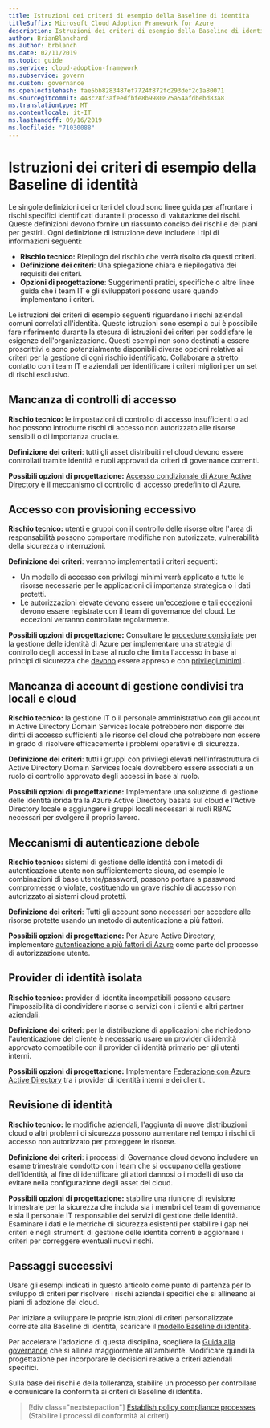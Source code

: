 ```yaml
---
title: Istruzioni dei criteri di esempio della Baseline di identità
titleSuffix: Microsoft Cloud Adoption Framework for Azure
description: Istruzioni dei criteri di esempio della Baseline di identità
author: BrianBlanchard
ms.author: brblanch
ms.date: 02/11/2019
ms.topic: guide
ms.service: cloud-adoption-framework
ms.subservice: govern
ms.custom: governance
ms.openlocfilehash: fae5bb8283487ef7724f872fc293def2c1a80071
ms.sourcegitcommit: 443c28f3afeedfbfe8b9980875a54afdbebd83a8
ms.translationtype: MT
ms.contentlocale: it-IT
ms.lasthandoff: 09/16/2019
ms.locfileid: "71030088"
---
```

# <a name="identity-baseline-sample-policy-statements"></a>Istruzioni dei criteri di esempio della Baseline di identità

Le singole definizioni dei criteri del cloud sono linee guida per affrontare i rischi specifici identificati durante il processo di valutazione dei rischi. Queste definizioni devono fornire un riassunto conciso dei rischi e dei piani per gestirli. Ogni definizione di istruzione deve includere i tipi di informazioni seguenti:

- **Rischio tecnico:** Riepilogo del rischio che verrà risolto da questi criteri.
- **Definizione dei criteri**: Una spiegazione chiara e riepilogativa dei requisiti dei criteri.
- **Opzioni di progettazione**: Suggerimenti pratici, specifiche o altre linee guida che i team IT e gli sviluppatori possono usare quando implementano i criteri.

Le istruzioni dei criteri di esempio seguenti riguardano i rischi aziendali comuni correlati all'identità. Queste istruzioni sono esempi a cui è possibile fare riferimento durante la stesura di istruzioni dei criteri per soddisfare le esigenze dell'organizzazione. Questi esempi non sono destinati a essere proscrittivi e sono potenzialmente disponibili diverse opzioni relative ai criteri per la gestione di ogni rischio identificato. Collaborare a stretto contatto con i team IT e aziendali per identificare i criteri migliori per un set di rischi esclusivo.

## <a name="lack-of-access-controls"></a>Mancanza di controlli di accesso

**Rischio tecnico:** le impostazioni di controllo di accesso insufficienti o ad hoc possono introdurre rischi di accesso non autorizzato alle risorse sensibili o di importanza cruciale.

**Definizione dei criteri**: tutti gli asset distribuiti nel cloud devono essere controllati tramite identità e ruoli approvati da criteri di governance correnti.

**Possibili opzioni di progettazione:** [Accesso condizionale di Azure Active Directory](https://docs.microsoft.com/azure/active-directory/conditional-access/overview) è il meccanismo di controllo di accesso predefinito di Azure.

## <a name="overprovisioned-access"></a>Accesso con provisioning eccessivo

**Rischio tecnico:** utenti e gruppi con il controllo delle risorse oltre l'area di responsabilità possono comportare modifiche non autorizzate, vulnerabilità della sicurezza o interruzioni.

**Definizione dei criteri**: verranno implementati i criteri seguenti:

- Un modello di accesso con privilegi minimi verrà applicato a tutte le risorse necessarie per le applicazioni di importanza strategica o i dati protetti.
- Le autorizzazioni elevate devono essere un'eccezione e tali eccezioni devono essere registrate con il team di governance del cloud. Le eccezioni verranno controllate regolarmente.

**Possibili opzioni di progettazione:** Consultare le [procedure consigliate](https://docs.microsoft.com/azure/security/azure-security-identity-management-best-practices) per la gestione delle identità di Azure per implementare una strategia di controllo degli accessi in base al ruolo che limita l'accesso in base ai principi di sicurezza che [devono](https://wikipedia.org/wiki/Need_to_know) essere appreso e con [privilegi minimi](https://wikipedia.org/wiki/Principle_of_least_privilege) .

## <a name="lack-of-shared-management-accounts-between-on-premises-and-the-cloud"></a>Mancanza di account di gestione condivisi tra locali e cloud

**Rischio tecnico:** la gestione IT o il personale amministrativo con gli account in Active Directory Domain Services locale potrebbero non disporre dei diritti di accesso sufficienti alle risorse del cloud che potrebbero non essere in grado di risolvere efficacemente i problemi operativi e di sicurezza.

**Definizione dei criteri**: tutti i gruppi con privilegi elevati nell'infrastruttura di Active Directory Domain Services locale dovrebbero essere associati a un ruolo di controllo approvato degli accessi in base al ruolo.

**Possibili opzioni di progettazione:** Implementare una soluzione di gestione delle identità ibrida tra la Azure Active Directory basata sul cloud e l'Active Directory locale e aggiungere i gruppi locali necessari ai ruoli RBAC necessari per svolgere il proprio lavoro.

## <a name="weak-authentication-mechanisms"></a>Meccanismi di autenticazione debole

**Rischio tecnico:** sistemi di gestione delle identità con i metodi di autenticazione utente non sufficientemente sicura, ad esempio le combinazioni di base utente/password, possono portare a password compromesse o violate, costituendo un grave rischio di accesso non autorizzato ai sistemi cloud protetti.

**Definizione dei criteri**: Tutti gli account sono necessari per accedere alle risorse protette usando un metodo di autenticazione a più fattori.

**Possibili opzioni di progettazione:** Per Azure Active Directory, implementare [autenticazione a più fattori di Azure](https://docs.microsoft.com/azure/active-directory/authentication/concept-mfa-howitworks) come parte del processo di autorizzazione utente.

## <a name="isolated-identity-providers"></a>Provider di identità isolata

**Rischio tecnico:** provider di identità incompatibili possono causare l'impossibilità di condividere risorse o servizi con i clienti e altri partner aziendali.

**Definizione dei criteri**: per la distribuzione di applicazioni che richiedono l'autenticazione del cliente è necessario usare un provider di identità approvato compatibile con il provider di identità primario per gli utenti interni.

**Possibili opzioni di progettazione:** Implementare [Federazione con Azure Active Directory](https://docs.microsoft.com/azure/active-directory/hybrid/whatis-fed) tra i provider di identità interni e dei clienti.

## <a name="identity-reviews"></a>Revisione di identità

**Rischio tecnico:** le modifiche aziendali, l'aggiunta di nuove distribuzioni cloud o altri problemi di sicurezza possono aumentare nel tempo i rischi di accesso non autorizzato per proteggere le risorse.

**Definizione dei criteri**: i processi di Governance cloud devono includere un esame trimestrale condotto con i team che si occupano della gestione dell'identità, al fine di identificare gli attori dannosi o i modelli di uso da evitare nella configurazione degli asset del cloud.

**Possibili opzioni di progettazione:** stabilire una riunione di revisione trimestrale per la sicurezza che includa sia i membri del team di governance e sia il personale IT responsabile dei servizi di gestione delle identità. Esaminare i dati e le metriche di sicurezza esistenti per stabilire i gap nei criteri e negli strumenti di gestione delle identità correnti e aggiornare i criteri per correggere eventuali nuovi rischi.

## <a name="next-steps"></a>Passaggi successivi

Usare gli esempi indicati in questo articolo come punto di partenza per lo sviluppo di criteri per risolvere i rischi aziendali specifici che si allineano ai piani di adozione del cloud.

Per iniziare a sviluppare le proprie istruzioni di criteri personalizzate correlate alla Baseline di identità, scaricare il [modello Baseline di identità](./template.md).

Per accelerare l'adozione di questa disciplina, scegliere la [Guida alla governance](../guides/index.md) che si allinea maggiormente all'ambiente. Modificare quindi la progettazione per incorporare le decisioni relative a criteri aziendali specifici.

Sulla base dei rischi e della tolleranza, stabilire un processo per controllare e comunicare la conformità ai criteri di Baseline di identità.

> [!div class="nextstepaction"]
> [Establish policy compliance processes](./compliance-processes.md) (Stabilire i processi di conformità ai criteri)
